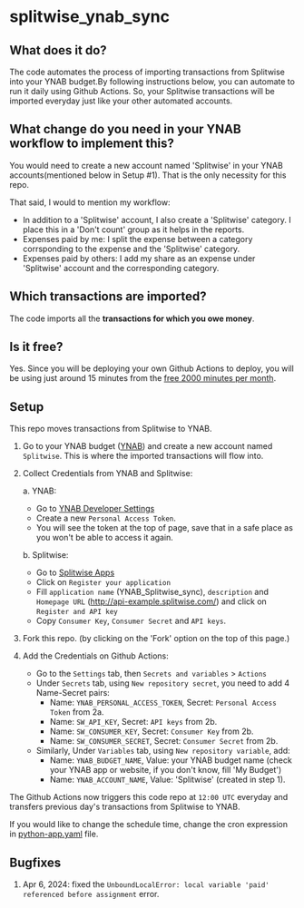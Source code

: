 # splitwise_ynab_sync

## What does it do?
The code automates the process of importing transactions from Splitwise into your YNAB budget.By following instructions below, you can automate to run it daily using Github Actions. So, your Splitwise transactions will be imported everyday just like your other automated accounts.

## What change do you need in your YNAB workflow to implement this?
You would need to create a new account named 'Splitwise' in your YNAB accounts(mentioned below in Setup #1).
That is the only necessity for this repo.

That said, I would to mention my workflow:
- In addition to a 'Splitwise' account, I also create a 'Splitwise' category. I place this in a 'Don't count' group as it helps in the reports.
- Expenses paid by me: I split the expense between a category corrsponding to the expense and the 'Splitwise' category.
- Expenses paid by others: I add my share as an expense under 'Splitwise' account and the corresponding category.

## Which transactions are imported?
The code imports all the **transactions for which you owe money**.

## Is it free?
Yes. Since you will be deploying your own Github Actions to deploy, you will be using just around 15 minutes from the [free 2000 minutes per month](https://docs.github.com/en/billing/managing-billing-for-github-actions/about-billing-for-github-actions#included-storage-and-minutes).

## Setup
This repo moves transactions from Splitwise to YNAB.

1. Go to your YNAB budget ([YNAB](https://app.youneedabudget.com/)) and create a new account named `Splitwise`. This is where the imported transactions will flow into.
2. Collect Credentials from YNAB and Splitwise:

    a. YNAB:
     - Go to [YNAB Developer Settings](https://app.ynab.com/settings/developer)
     - Create a new `Personal Access Token`.
     - You will see the token at the top of page, save that in a safe place as you won't be able to access it again.
    
    b. Splitwise:
    - Go to [Splitwise Apps](https://secure.splitwise.com/apps)
    - Click on `Register your application`
    - Fill `application name` (YNAB_Splitwise_sync), `description` and `Homepage URL` (http://api-example.splitwise.com/) and click on `Register and API key`
    - Copy `Consumer Key`, `Consumer Secret` and `API keys`.
3. Fork this repo. (by clicking on the 'Fork' option on the top of this page.)
4. Add the Credentials on Github Actions:
    - Go to the `Settings` tab, then `Secrets and variables` > `Actions`
    - Under `Secrets` tab, using `New repository secret`, you need to add 4 Name-Secret pairs:
        - Name: `YNAB_PERSONAL_ACCESS_TOKEN`, Secret: `Personal Access Token` from 2a.
        - Name: `SW_API_KEY`, Secret: `API keys` from 2b.
        - Name: `SW_CONSUMER_KEY`, Secret: `Consumer Key` from 2b.
        - Name: `SW_CONSUMER_SECRET`, Secret: `Consumer Secret` from 2b.
    - Similarly, Under `Variables` tab, using `New repository variable`, add:
        - Name: `YNAB_BUDGET_NAME`, Value: your YNAB budget name (check your YNAB app or website, if you don't know, fill 'My Budget')
        - Name: `YNAB_ACCOUNT_NAME`, Value: 'Splitwise' (created in step 1).


The Github Actions now triggers this code repo at `12:00 UTC` everyday and transfers previous day's transactions from Splitwise to YNAB.

If you would like to change the schedule time, change the cron expression in [python-app.yaml](.github/workflows/python-app.yml) file.


## Bugfixes
1. Apr 6, 2024: fixed the `UnboundLocalError: local variable 'paid' referenced before assignment` error.
